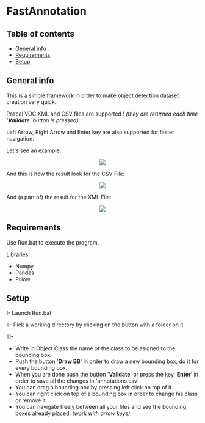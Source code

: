 # FastAnnotation

## Table of contents
* [General info](#general-info)
* [Requirements](#requirements)
* [Setup](#setup)

## General info

This is a simple framework in order to make object detection dataset creation very quick.

Pascal VOC XML and CSV files are supported ! *(they are returned each time '**Validate**' button is pressed)*

Left Arrow, Right Arrow and Enter key are also supported for faster navigation.

Let's see an example:

<p align="center">
<img src="https://user-images.githubusercontent.com/65224852/153765919-7876617e-25a1-4e9a-a961-427efe8c8cdb.PNG">
</p>

And this is how the result look for the CSV File:

<p align="center">
<img src="https://user-images.githubusercontent.com/65224852/153766070-ad1f868f-252e-4d33-b291-b21932545ea6.PNG">
</p>

And (a part of) the result for the XML File:

<p align="center">
<img src="https://user-images.githubusercontent.com/65224852/153766142-b6219221-2e4a-4b87-a8b2-dd702612f96e.PNG">
</p>

## Requirements

Use Run.bat to execute the program.

Libraries:
* Numpy
* Pandas
* Pillow

## Setup

**I-** Launch Run.bat

**II-** Pick a working directory by clicking on the button with a folder on it.

**III-**
* Write in Object Class the name of the class to be asigned to the bounding box.
* Push the button '**Draw BB**' in order to draw a new bounding box, do it for every bounding box.
* When you are done push the button '**Validate**' or press the key '**Enter**' in order to save all the changes in 'annotations.csv'
* You can drag a bounding box by pressing left click on top of it
* You can right click on top of a bounding box in order to change his class or remove it
* You can navigate freely between all your files and see the bounding boxes already placed. *(work with arrow keys)*
